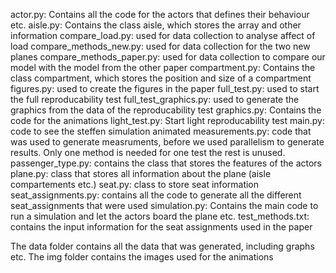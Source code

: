 actor.py: Contains all the code for the actors that defines their behaviour etc.
aisle.py: Contains the class aisle, which stores the array and other information
compare_load.py: used for data collection to analyse affect of load
compare_methods_new.py: used for data collection for the two new planes
compare_methods_paper.py: used for data collection to compare our model with the model from the other paper
compartment.py: Contains the class compartment, which stores the position and size of a compartment
figures.py: used to create the figures in the paper
full_test.py: used to start the full reproducability test
full_test_graphics.py: used to generate the graphics from the data of the reproducability test
graphics.py: Contains the code for the animations 
light_test.py: Start light reproducability test
main.py: code to see the steffen simulation animated
measurements.py: code that was used to generate measruments, before we used parallelism to generate results. Only one method is needed for one test the rest is unused.
passenger_type.py: contains the class that stores the features of the actors
plane.py: class that stores all information about the plane (aisle compartements etc.)
seat.py: class to store seat information
seat_assignments.py: contains all the code to generate all the different seat_assignments that were used
simulation.py: Contains the main code to run a simulation and let the actors board the plane etc.
test_methods.txt: contains the input information for the seat assignments used in the paper


The data folder contains all the data that was generated, including graphs etc.
The img folder contains the images used for the animations
